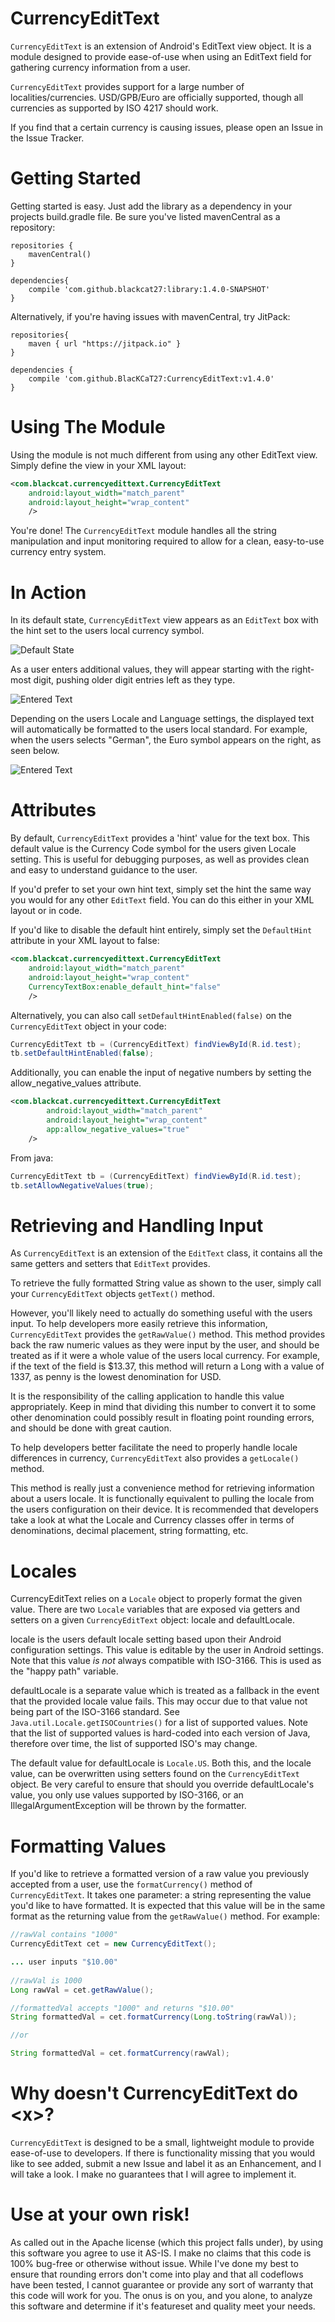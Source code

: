CurrencyEditText
================

`CurrencyEditText` is an extension of Android's EditText view object. It is a module designed to provide ease-of-use when using an EditText field for gathering currency information from a user. 

`CurrencyEditText` provides support for a large number of localities/currencies. USD/GPB/Euro are officially supported, though all currencies as supported by ISO 4217 should work.

If you find that a certain currency is causing issues, please open an Issue in the Issue Tracker.


Getting Started
================

Getting started is easy. Just add the library as a dependency in your projects build.gradle file. Be sure you've listed mavenCentral as a repository:

```Gradle
repositories {
    mavenCentral()
}
        
dependencies{
    compile 'com.github.blackcat27:library:1.4.0-SNAPSHOT'
}
```
        
Alternatively, if you're having issues with mavenCentral, try JitPack:

```Gradle
repositories{
    maven { url "https://jitpack.io" }
}
        
dependencies {
    compile 'com.github.BlacKCaT27:CurrencyEditText:v1.4.0'
}
```


Using The Module
================

Using the module is not much different from using any other EditText view. Simply define the view in your XML layout:

```xml
<com.blackcat.currencyedittext.CurrencyEditText
    android:layout_width="match_parent"
    android:layout_height="wrap_content"
    />
```

You're done! The `CurrencyEditText` module handles all the string manipulation and input monitoring required to allow for a clean, easy-to-use
currency entry system.

In Action
===============

In its default state, `CurrencyEditText` view appears as an `EditText` box with the hint set to the users local currency symbol.

![Default State](/../screenshots/screenshots/CurrencyEditText.PNG?raw=true)

As a user enters additional values, they will appear starting with the right-most digit, pushing older digit entries left as they type.

![Entered Text](/../screenshots/screenshots/CurrencyEditText_show_formatting.PNG?raw=true)


Depending on the users Locale and Language settings, the displayed text will automatically be formatted to the users local standard. For example, when the users selects
  "German", the Euro symbol appears on the right, as seen below.

![Entered Text](/../screenshots/screenshots/CurrencyEditText_show_formatting_in_german.PNG?raw=true)


Attributes
===============

By default, `CurrencyEditText` provides a 'hint' value for the text box. This default value is the Currency Code symbol for the users given Locale setting. This is 
useful for debugging purposes, as well as provides clean and easy to understand guidance to the user. 

If you'd prefer to set your own hint text, simply set the hint the same way you would for any other `EditText` field. You can do this either in your XML layout
or in code.

If you'd like to disable the default hint entirely, simply set the `DefaultHint` attribute in your XML layout to false:

```xml
<com.blackcat.currencyedittext.CurrencyEditText
    android:layout_width="match_parent"
    android:layout_height="wrap_content"
    CurrencyTextBox:enable_default_hint="false"
    />
```

Alternatively, you can also call `setDefaultHintEnabled(false)` on the `CurrencyEditText` object in your code:

```java
CurrencyEditText tb = (CurrencyEditText) findViewById(R.id.test);
tb.setDefaultHintEnabled(false);
```



Additionally, you can enable the input of negative numbers by setting the allow_negative_values attribute.

```xml
<com.blackcat.currencyedittext.CurrencyEditText
        android:layout_width="match_parent"
        android:layout_height="wrap_content"
        app:allow_negative_values="true"
    />
```

From java:

```java
CurrencyEditText tb = (CurrencyEditText) findViewById(R.id.test);
tb.setAllowNegativeValues(true);
```

Retrieving and Handling Input
=============================

As `CurrencyEditText` is an extension of the `EditText` class, it contains all the same getters and setters that `EditText` provides. 

To retrieve the fully formatted String value as shown to the user, simply call your `CurrencyEditText` objects `getText()` method.

However, you'll likely need to actually do something useful with the users input. To help developers more easily retrieve this information, `CurrencyEditText` provides the `getRawValue()` method. This method provides back the raw numeric values as they were input by the user, and should be treated as if it were a whole value of the users local currency.
For example, if the text of the field is $13.37, this method will return a Long with a value of 1337, as penny is the lowest denomination for USD. 

It is the responsibility of the calling application to handle this value appropriately. Keep in mind that dividing this number to convert it to some other denomination
 could possibly result in floating point rounding errors, and should be done with great caution. 
 
To help developers better facilitate the need to properly handle locale differences in currency, `CurrencyEditText` also provides a `getLocale()` method.

This method is really just a convenience method for retrieving information about a users locale. It is functionally equivalent to pulling the locale from the users configuration on their device. It is recommended 
that developers take a look at what the Locale and Currency classes offer in terms of denominations, decimal placement, string formatting, etc. 


Locales
=======

CurrencyEditText relies on a `Locale` object to properly format the given value. There are two `Locale` variables that are exposed via getters and setters on a given `CurrencyEditText` object: locale and defaultLocale.

locale is the users default locale setting based upon their Android configuration settings. This value is editable by the user in Android settings. Note that this value *is not* always compatible with ISO-3166. This is used as the "happy path" variable.
 
defaultLocale is a separate value which is treated as a fallback in the event that the provided locale value fails. This may occur due to that value not being part of the ISO-3166 standard. See `Java.util.Locale.getISOCountries()` for a list of supported values. Note that the list of supported values is hard-coded into each version of Java, therefore over time, the list of supported ISO's may change.

The default value for defaultLocale is `Locale.US`. Both this, and the locale value, can be overwritten using setters found on the `CurrencyEditText` object. Be very careful to ensure that should you override defaultLocale's value, you only use values supported by ISO-3166, or an IllegalArgumentException will be thrown by the formatter.

Formatting Values
=================

If you'd like to retrieve a formatted version of a raw value you previously accepted from a user, use the `formatCurrency()` method of `CurrencyEditText`. It takes one parameter: a string representing the value you'd
like to have formatted. It is expected that this value will be in the same format as the returning value from the `getRawValue()` method. For example:

```java
//rawVal contains "1000"
CurrencyEditText cet = new CurrencyEditText();

... user inputs "$10.00"
    
//rawVal is 1000
Long rawVal = cet.getRawValue();

//formattedVal accepts "1000" and returns "$10.00"
String formattedVal = cet.formatCurrency(Long.toString(rawVal));

//or

String formattedVal = cet.formatCurrency(rawVal);
```
        

Why doesn't CurrencyEditText do \<x\>?
====================================

`CurrencyEditText` is designed to be a small, lightweight module to provide ease-of-use to developers. If there is functionality missing that you would like to see added, submit a new Issue and label it as an Enhancement, and I will take a look. I make no guarantees that I will agree to implement it.

Use at your own risk!
=====================

As called out in the Apache license (which this project falls under), by using this software you agree to use it AS-IS. I make no claims that this code is 100% bug-free or otherwise without issue. While I've done my best to ensure that rounding errors don't come into play and that all codeflows have been tested, I cannot 
guarantee or provide any sort of warranty that this code will work for you. The onus is on you, and you alone, to analyze this software and determine if it's featureset and quality meet your needs.
